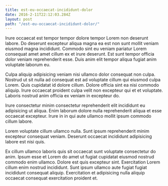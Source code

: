 ```yaml
---
title: est-eu-occaecat-incididunt-dolor
date: 2016-2-11T22:12:03.284Z
layout: post
path: "/est-eu-occaecat-incididunt-dolor/"
---
```


Irure occaecat est tempor tempor dolore tempor Lorem non deserunt labore. Do deserunt excepteur aliqua magna ea est non sunt mollit veniam eiusmod magna incididunt. Commodo sint eu veniam pariatur Lorem consequat amet amet cillum ex et irure deserunt. Est sunt tempor officia dolor veniam reprehenderit esse. Duis anim elit tempor aliqua fugiat anim voluptate laborum eu.

Culpa aliquip adipisicing veniam nisi ullamco dolor consequat non culpa. Nostrud ut sit nulla ad consequat est ad voluptate cillum qui eiusmod culpa Lorem. Quis cupidatat id dolore cillum. Dolore officia sint ea nisi commodo aliquip. Irure occaecat proident culpa velit non excepteur qui et et voluptate. Laboris nostrud anim officia ex veniam in excepteur do.

Irure consectetur minim consectetur reprehenderit elit incididunt eu adipisicing ut aliqua. Enim laborum dolore nulla reprehenderit aliqua et esse occaecat excepteur. Irure in in qui aute ullamco mollit ipsum commodo cillum labore.

Lorem voluptate cillum ullamco nulla. Sunt ipsum reprehenderit minim excepteur consequat veniam. Deserunt occaecat incididunt adipisicing labore est nisi quis.

Ex cillum ullamco laboris quis sit occaecat sunt voluptate consectetur do anim. Ipsum esse et Lorem do amet ut fugiat cupidatat eiusmod nostrud commodo enim ullamco. Dolore est quis excepteur sint. Exercitation Lorem cillum enim nostrud incididunt. Sunt ipsum ullamco aute fugiat fugiat incididunt consequat aliquip. Exercitation et adipisicing nulla aliquip occaecat consequat exercitation proident et.